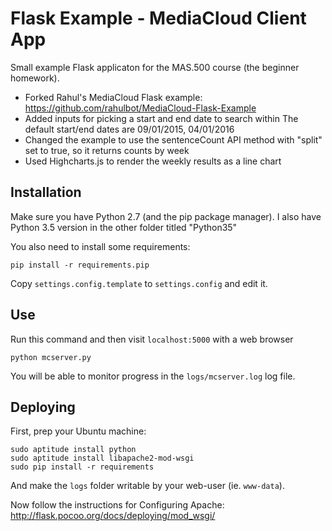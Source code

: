 Flask Example - MediaCloud Client App
=====================================

Small example Flask applicaton for the MAS.500 course (the beginner homework).
- Forked Rahul's MediaCloud Flask example: https://github.com/rahulbot/MediaCloud-Flask-Example
- Added inputs for picking a start and end date to search within 
  The default start/end dates are 09/01/2015, 04/01/2016
- Changed the example to use the sentenceCount API method with "split" set to true, so it returns counts by week
- Used Highcharts.js to render the weekly results as a line chart


Installation
------------

Make sure you have Python 2.7 (and the pip package manager).
I also have Python 3.5 version in the other folder titled "Python35"

You also need to install some requirements:

```
pip install -r requirements.pip
```

Copy `settings.config.template` to `settings.config` and edit it.

Use
---

Run this command and then visit `localhost:5000` with a web browser

```
python mcserver.py
```

You will be able to monitor progress in the `logs/mcserver.log` log file.

Deploying
---------

First, prep your Ubuntu machine:
```
sudo aptitude install python
sudo aptitude install libapache2-mod-wsgi
sudo pip install -r requirements
```

And make the `logs` folder writable by your web-user (ie. `www-data`).

Now follow the instructions for Configuring Apache:
  http://flask.pocoo.org/docs/deploying/mod_wsgi/

